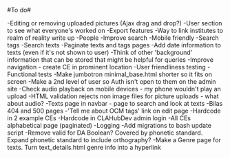 #To do#

-Editing or removing uploaded pictures (Ajax drag and drop?)
-User section to see what everyone's worked on
-Export features
-Way to link institutes to realm of reality write up
-People
-Improve search
-Mobile friendly
-Search tags
-Search texts
-Paginate texts and tags pages
-Add date information to texts (even if it's not shown to user)
-Think of other 'background' information that can be stored that might be helpful for queries
-Improve navigation - create CE in prominent location
-User friendliness testing
-Functional tests
-Make jumbotron minimal_base.html shorter so it fits on screen
-Make a 2nd level of user so Auth isn't open to them on the admin site
-Check audio playback on mobile devices - my phone wouldn't play an upload
-HTML validation rejects non image files for picture uploads - what about audio?
-Texts page in navbar - page to search and look at texts
-Bilas 404 and 500 pages
-'Tell me about OCM tags' link on edit page
-Hardcode in 2 example CEs
-Hardcode in CLAHubDev admin login
-All CEs alphabetical page (paginated)
-Logging
-Add migrations to bash update script
-Remove valid for DA Boolean? Covered by phonetic standard. Expand phonetic standard to include orthography?
-Make a Genre page for texts. Turn text_details.html genre info into a hyperlink
